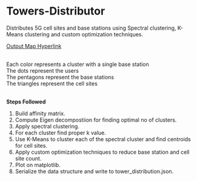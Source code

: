 # Towers-Distributor
Distributes 5G cell sites and base stations using Spectral clustering, K-Means clustering and custom optimization techniques.

[Output Map Hyperlink](https://towersdistributor.000webhostapp.com/)

<br>
Each color represents a cluster with a single base station<br>
The dots represent the users<br>
The pentagons represent the base stations<br>
The triangles represent the cell sites<br>
<br>

<b>Steps Followed</b><br>
1. Build affinity matrix.<br>
2. Compute Eigen decompostiion for finding optimal no of clusters.<br>
3. Apply spectral clustering.<br>
4. For each cluster find proper k value.<br>
5. Use K-Means to cluster each of the spectral cluster and find centroids for cell sites.<br>
6. Apply custom optimization techniques to reduce base station and cell site count.<br>
7. Plot on matplotlib.<br>
8. Serialize the data structure and write to tower_distribution.json.<br>